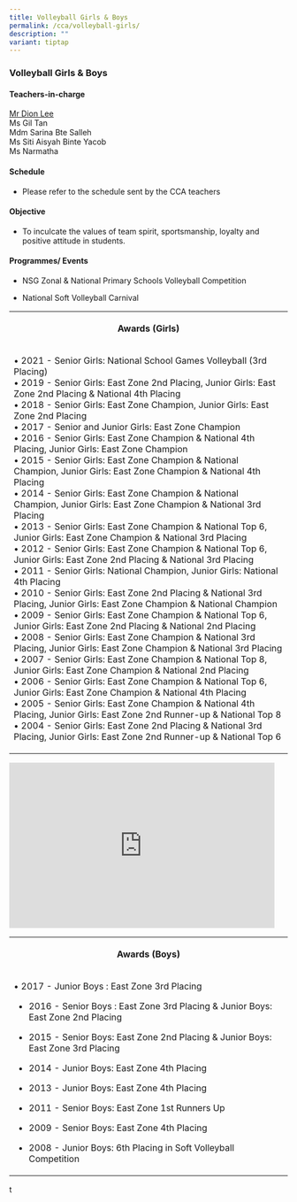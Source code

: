 ```yaml
---
title: Volleyball Girls & Boys
permalink: /cca/volleyball-girls/
description: ""
variant: tiptap
---
```

<h3>Volleyball Girls &amp; Boys</h3>
<h4>Teachers-in-charge</h4>
<p></p>
<p><a href="mailto:lee_jian_jie_dion@moe.edu.sg" rel="noopener noreferrer nofollow" target="_blank"><u>Mr Dion Lee</u></a>
<br>Ms Gil Tan
<br>Mdm Sarina Bte Salleh
<br>Ms Siti Aisyah Binte Yacob
<br>Ms Narmatha</p>
<h4>Schedule</h4>
<ul data-tight="true" class="tight">
<li>
<p>Please refer to the schedule sent by the CCA teachers&nbsp;</p>
</li>
</ul>
<h4>Objective</h4>
<ul data-tight="true" class="tight">
<li>
<p>To inculcate the values of team spirit, sportsmanship, loyalty and positive
attitude in students.</p>
</li>
</ul>
<h4>Programmes/ Events</h4>
<ul data-tight="true" class="tight">
<li>
<p>NSG Zonal &amp; National Primary Schools Volleyball Competition&nbsp;</p>
</li>
<li>
<p>National Soft Volleyball Carnival</p>
</li>
</ul>
<table style="minWidth: 25px">
<colgroup>
<col>
</colgroup>
<tbody>
<tr>
<th rowspan="1" colspan="1">
<p></p>
<p>Awards (Girls)</p>
</th>
</tr>
<tr>
<td rowspan="1" colspan="1">
<p>• 2021 - Senior Girls: National School Games Volleyball (3rd Placing)
<br>• 2019 - Senior Girls: East Zone 2nd Placing, Junior Girls: East Zone
2nd Placing &amp; National 4th Placing
<br>• 2018 - Senior Girls: East Zone Champion, Junior Girls: East Zone 2nd
Placing
<br>• 2017 - Senior and Junior Girls: East Zone Champion
<br>• 2016 - Senior Girls: East Zone Champion &amp; National 4th Placing,
Junior Girls: East Zone Champion
<br>• 2015 - Senior Girls: East Zone Champion &amp; National Champion, Junior
Girls: East Zone Champion &amp; National 4th Placing
<br>• 2014 - Senior Girls: East Zone Champion &amp; National Champion, Junior
Girls: East Zone Champion &amp; National 3rd Placing
<br>• 2013 - Senior Girls: East Zone Champion &amp; National Top 6, Junior
Girls: East Zone Champion &amp; National 3rd Placing
<br>• 2012 - Senior Girls: East Zone Champion &amp; National Top 6, Junior
Girls: East Zone 2nd Placing &amp; National 3rd Placing
<br>• 2011 - Senior Girls: National Champion, Junior Girls: National 4th Placing
<br>• 2010 - Senior Girls: East Zone 2nd Placing &amp; National 3rd Placing,
Junior Girls: East Zone Champion &amp; National Champion
<br>• 2009 - Senior Girls: East Zone Champion &amp; National Top 6, Junior
Girls: East Zone 2nd Placing &amp; National 2nd Placing
<br>• 2008 - Senior Girls: East Zone Champion &amp; National 3rd Placing,
Junior Girls: East Zone Champion &amp; National 3rd Placing
<br>• 2007 - Senior Girls: East Zone Champion &amp; National Top 8, Junior
Girls: East Zone Champion &amp; National 2nd Placing
<br>• 2006 - Senior Girls: East Zone Champion &amp; National Top 6, Junior
Girls: East Zone Champion &amp; National 4th Placing
<br>• 2005 - Senior Girls: East Zone Champion &amp; National 4th Placing,
Junior Girls: East Zone 2nd Runner-up &amp; National Top 8
<br>• 2004 - Senior Girls: East Zone 2nd Placing &amp; National 3rd Placing,
Junior Girls: East Zone 2nd Runner-up &amp; National Top 6</p>
</td>
</tr>
</tbody>
</table>
<div class="iframe-wrapper">
<iframe height="299" width="480" allowfullscreen="true" frameborder="0" src="https://docs.google.com/presentation/d/e/2PACX-1vTLMDZn7582xkesv5PVfzoujgJGnB_u2GHzn4c-f4GCd5PhxiHAAP187mhtrLBRLuWso_2ITjHYBgOn/embed?start=false&amp;loop=false&amp;delayms=3000"></iframe>
</div>
<table style="minWidth: 25px">
<colgroup>
<col>
</colgroup>
<tbody>
<tr>
<th rowspan="1" colspan="1">
<p>Awards (Boys)</p>
</th>
</tr>
<tr>
<td rowspan="1" colspan="1">
<p>• 2017 - Junior Boys : East Zone 3rd Placing</p>
<ul data-tight="true" class="tight">
<li>
<p>2016 - Senior Boys : East Zone 3rd Placing &amp; Junior Boys: East Zone
2nd Placing</p>
</li>
<li>
<p>2015 - Senior Boys: East Zone 2nd Placing &amp; Junior Boys: East Zone
3rd Placing</p>
</li>
<li>
<p>2014 - Junior Boys: East Zone 4th Placing</p>
</li>
<li>
<p>2013 - Junior Boys: East Zone 4th Placing</p>
</li>
<li>
<p>2011 - Senior Boys: East Zone 1st Runners Up</p>
</li>
<li>
<p>2009 - Senior Boys: East Zone 4th Placing</p>
</li>
<li>
<p>2008 - Junior Boys: 6th Placing in Soft Volleyball Competition</p>
</li>
</ul>
</td>
</tr>
</tbody>
</table>
<p>t</p>
<p></p>